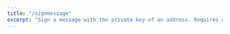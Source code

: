 ```yaml
---
title: "/signmessage"
excerpt: "Sign a message with the private key of an address. Requires wallet passphrase to be set with walletpassphrase call."
---
```

